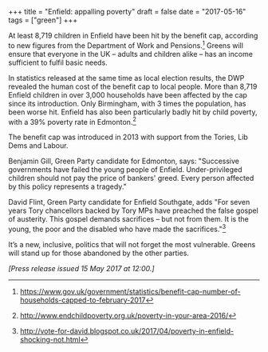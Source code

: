 +++
title = "Enfield: appalling poverty"
draft = false
date = "2017-05-16"
tags = ["green"]
+++

At least 8,719 children in Enfield have been hit by the benefit cap, according to new figures from the Department of Work and Pensions.[^1] Greens will ensure that everyone in the UK – adults and children alike – has an income sufficient to fulfil basic needs.

In statistics released at the same time as local election results, the DWP revealed the human cost of the benefit cap to local people.  More than 8,719 Enfield children in over 3,000 households have been affected by the cap since its introduction. Only Birmingham, with 3 times the population, has been worse hit. Enfield has also been particularly badly hit by child poverty, with a 39% poverty rate in Edmonton.[^2]

The benefit cap was introduced in 2013 with support from the Tories, Lib Dems and Labour.

Benjamin Gill, Green Party candidate for Edmonton, says: "Successive governments have failed the young people of Enfield. Under-privileged children should not pay the price of bankers' greed. Every person affected by this policy represents a tragedy."

David Flint, Green Party candidate for Enfield Southgate, adds "For seven years Tory chancellors backed by Tory MPs have preached the false gospel of austerity. This gospel demands sacrifices – but not from them. It is the young, the poor and the disabled who have made the sacrifices."[^3]

It’s a new, inclusive, politics that will not forget the most vulnerable. Greens will stand up for those abandoned by the other parties.

_[Press release issued 15 May 2017 at 12:00.]_

[^1]: https://www.gov.uk/government/statistics/benefit-cap-number-of-households-capped-to-february-2017
[^2]: http://www.endchildpoverty.org.uk/poverty-in-your-area-2016/
[^3]: http://vote-for-david.blogspot.co.uk/2017/04/poverty-in-enfield-shocking-not.html

